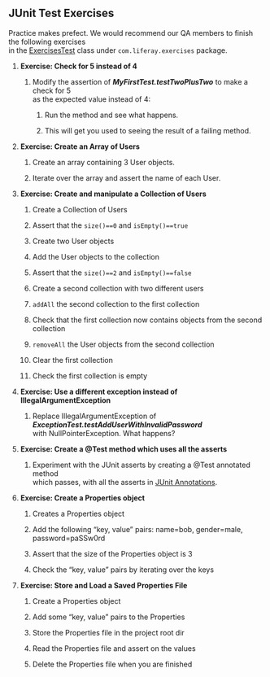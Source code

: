 ## JUnit Test Exercises

Practice makes prefect. We would recommend our QA members to finish the following exercises\
in the [ExercisesTest](../../../src/test/java/com/liferay/exercises) class under `com.liferay.exercises` package.

1. **Exercise: Check for 5 instead of 4**

    1. Modify the assertion of ***MyFirstTest.testTwoPlusTwo*** to make a check for 5\
       as the expected value instead of 4:

        1. Run the method and see what happens.

        1. This will get you used to seeing the result of a failing method.

1. **Exercise: Create an Array of Users**

    1. Create an array containing 3 User objects.

    1. Iterate over the array and assert the name of each User.

1. **Exercise: Create and manipulate a Collection of Users**

    1. Create a Collection of Users

    1. Assert that the `size()==0` and `isEmpty()==true`

    1. Create two User objects

    1. Add the User objects to the collection

    1. Assert that the `size()==2` and `isEmpty()==false`

    1. Create a second collection with two different users

    1. `addAll` the second collection to the first collection

    1. Check that the first collection now contains objects from the second collection

    1. `removeAll` the User objects from the second collection

    1. Clear the first collection

    1. Check the first collection is empty

1. **Exercise: Use a different exception instead of IllegalArgumentException**

    1. Replace IllegalArgumentException of ***ExceptionTest.testAddUserWithInvalidPassword***\
       with NullPointerException. What happens?

1. **Exercise: Create a @Test method which uses all the asserts**

    1. Experiment with the JUnit asserts by creating a @Test annotated method\
       which passes, with all the asserts in [JUnit Annotations](../../../docs/junit/annotations).

1. **Exercise: Create a Properties object**

    1. Creates a Properties object

    1. Add the following “key, value” pairs: name=bob, gender=male, password=paSSw0rd

    1. Assert that the size of the Properties object is 3

    1. Check the “key, value” pairs by iterating over the keys

1. **Exercise: Store and Load a Saved Properties File**

    1. Create a Properties object

    1. Add some “key, value” pairs to the Properties

    1. Store the Properties file in the project root dir

    1. Read the Properties file and assert on the values

    1. Delete the Properties file when you are finished